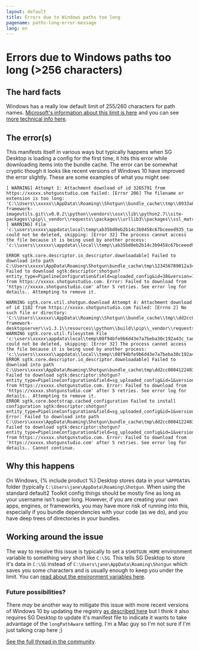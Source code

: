 ```yaml
---
layout: default
title: Errors due to Windows paths too long
pagename: paths-long-error-message
lang: en
---
```


# Errors due to Windows paths too long (>256 characters)

## The hard facts

Windows has a really low default limit of 255/260 characters for path names. [Microsoft's information about this limit is here](https://docs.microsoft.com/en-us/windows/win32/fileio/naming-a-file?redirectedfrom=MSDN#maximum-path-length-limitation) and you can see [more technical info here](https://docs.microsoft.com/en-us/windows/win32/fileio/maximum-file-path-limitation).

## The error(s)

This manifests itself in various ways but typically happens when SG Desktop is loading a config for the first time, it hits this error while downloading items into the bundle cache. The error can be somewhat cryptic though it looks like recent versions of Windows 10 have improved the error slightly. These are some examples of what you might see:

```
[ WARNING] Attempt 1: Attachment download of id 3265791 from https://xxxxx.shotgunstudio.com failed: [Error 206] The filename or extension is too long: 'C:\\Users\\xxxxx\\AppData\\Roaming\\Shotgun\\bundle_cache\\tmp\\0933a8b9a91440a2baf3dd7df44b40ce\\bundle_cache\\git\\tk-framework-imageutils.git\\v0.0.2\\python\\vendors\\osx\\lib\\python2.7\\site-packages\\pip\\_vendor\\requests\\packages\\urllib3\\packages\\ssl_match_hostname'
[ WARNING] File 'c:\users\xxxxx\appdata\local\temp\ab35bd0eb2b14c3b9458c67bceeed935_tank.zip' could not be deleted, skipping: [Error 32] The process cannot access the file because it is being used by another process: 'c:\\users\\xxxxx\\appdata\\local\\temp\\ab35bd0eb2b14c3b9458c67bceeed935_tank.zip'
```

```
ERROR sgtk.core.descriptor.io_descriptor.downloadable] Failed to download into path C:\Users\xxxxx\AppData\Roaming\Shotgun\bundle_cache\tmp\123456789012a34b567c890d1e23456: Failed to download sgtk:descriptor:shotgun?entity_type=PipelineConfiguration&field=uploaded_config&id=38&version=123456 from https://xxxxx.shotgunstudio.com. Error: Failed to download from 'https://xxxxx.shotgunstudio.com' after 5 retries. See error log for details.. Attempting to remove it.
```

```
WARNING sgtk.core.util.shotgun.download Attempt 4: Attachment download of id 1182 from https://xxxxx.shotgunstudio.com failed: [Errno 2] No such file or directory: 'C:\\Users\\xxxxx\\AppData\\Roaming\\Shotgun\\bundle_cache\\tmp\\dd2cc0804122403a87ac71efccd383ea\\bundle_cache\\app_store\\tk-framework-desktopserver\\v1.3.1\\resources\\python\\build\\pip\\_vendor\\requests\\packages\\urllib3\\packages\\ssl_match_hostname\\_implementation.py'
WARNING sgtk.core.util.filesystem File 'c:\users\xxxxx\appdata\local\temp\08f94bfe9b6d43e7a7beba30c192a43c_tank.zip' could not be deleted, skipping: [Error 32] The process cannot access the file because it is being used by another process: 'c:\\users\\xxxxx\\appdata\\local\\temp\\08f94bfe9b6d43e7a7beba30c192a43c_tank.zip'
ERROR sgtk.core.descriptor.io_descriptor.downloadable] Failed to download into path C:\Users\xxxxx\AppData\Roaming\Shotgun\bundle_cache\tmp\dd2cc0804122403a87ac71efccd383ea: Failed to download sgtk:descriptor:shotgun?entity_type=PipelineConfiguration&field=sg_uploaded_config&id=1&version=1182 from https://xxxxx.shotgunstudio.com. Error: Failed to download from 'https://xxxxx.shotgunstudio.com' after 5 retries. See error log for details.. Attempting to remove it.
ERROR sgtk.core.bootstrap.cached_configuration Failed to install configuration sgtk:descriptor:shotgun?entity_type=PipelineConfiguration&field=sg_uploaded_config&id=1&version=1182. Error: Failed to download into path C:\Users\xxxxx\AppData\Roaming\Shotgun\bundle_cache\tmp\dd2cc0804122403a87ac71efccd383ea: Failed to download sgtk:descriptor:shotgun?entity_type=PipelineConfiguration&field=sg_uploaded_config&id=1&version=1182 from https://xxxxx.shotgunstudio.com. Error: Failed to download from 'https://xxxxx.shotgunstudio.com' after 5 retries. See error log for details.. Cannot continue.
```

## Why this happens

On Windows, {% include product %} Desktop stores data in your `%APPDATA%` folder (typically `C:\Users\jane\AppData\Roaming\Shotgun`. When using the standard default2 Toolkit config things should be mostly fine as long as your username isn't super long. However, if you are creating your own apps, engines, or frameworks, you may have more risk of running into this, especially if you bundle dependencies with your code (as we do), and you have deep trees of directories in your bundles. 

## Working around the issue

The way to resolve this issue is typically to set a `$SHOTGUN_HOME` environment variable to something very short like `C:\SG`. This tells SG Desktop to store it's data in `C:\SG` instead of `C:\Users\jane\AppData\Roaming\Shotgun` which saves you some characters and is usually enough to keep you under the limit. You can [read about the environment variables here](http://developer.shotgridsoftware.com/tk-core/initializing.html?#environment-variables).

### Future possibilities?

There *may* be another way to mitigate this issue with more recent versions of Windows 10 by updating the registry [as described here](https://docs.microsoft.com/en-us/windows/win32/fileio/maximum-file-path-limitation#enable-long-paths-in-windows-10-version-1607-and-later) but I think it also requires SG Desktop to update it's manifest file to indicate it wants to take advantage of the `longPathAware` setting. I'm a Mac guy so I'm not sure if I'm just talking crap here ;)

[See the full thread in the community](https://community.shotgridsoftware.com/t/errors-due-to-windows-paths-too-long-256-characters/10101).

